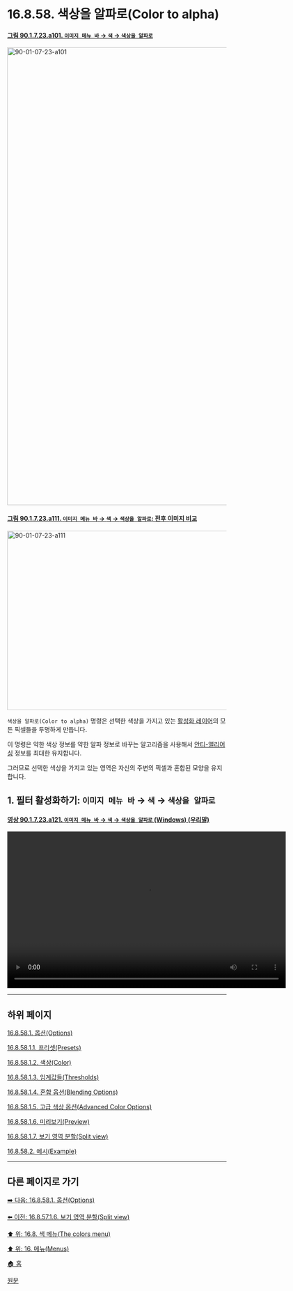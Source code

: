 # 16.8.58. 색상을 알파로(Color to alpha)

<a id="90-01-07-23-a101"></a>

#### [그림 90.1.7.23.a101. `이미지 메뉴 바` → `색` → `색상을 알파로`](./90-01-07-23-color_to_alpha.md#90-01-07-23-a101)
<img width="989" height="1052" alt="90-01-07-23-a101" src="https://github.com/user-attachments/assets/351ecc04-89d4-477d-95c9-00a72a3be015" />

<a id="90-01-07-23-a111"></a>

#### [그림 90.1.7.23.a111. `이미지 메뉴 바` → `색` → `색상을 알파로`: 전후 이미지 비교](./90-01-07-23-color_to_alpha.md#90-01-07-23-a111)
<img width="640" height="412" alt="90-01-07-23-a111" src="https://github.com/user-attachments/assets/7ff0fb89-d1d8-47b7-91d8-14817638437e" />

`색상을 알파로(Color to alpha)` 명령은 선택한 색상을 가지고 있는 [활성화 레이어](./19-glossaryx-active_layer.md)의 모든 픽셀들을 투명하게 만듭니다.

이 명령은 약한 색상 정보를 약한 알파 정보로 바꾸는 알고리즘을 사용해서 [안티-앨리어싱](./19-glossaryx-antialiasing.md) 정보를 최대한 유지합니다.

그러므로 선택한 색상을 가지고 있는 영역은 자신의 주변의 픽셀과 혼합된 모양을 유지합니다.

<a id="16-08-58-s1"></a>

## 1. 필터 활성화하기: `이미지 메뉴 바` → `색` → `색상을 알파로`

<a id="90-01-07-23-a121"></a>

#### [영상 90.1.7.23.a121. `이미지 메뉴 바` → `색` → `색상을 알파로` (Windows) (우리말)](./90-01-07-23-color_to_alpha.md#90-01-07-23-a121)
<video controls="controls" width="640" height="360" src="https://github.com/user-attachments/assets/084855b2-ad8e-4418-835a-7f7239b60ba4"></video>

***

## 하위 페이지

[16.8.58.1. 옵션(Options)](./16-08-58-01-00-options.md)

[16.8.58.1.1. 프리셋(Presets)](./16-08-58-01-01-presets.md)

[16.8.58.1.2. 색상(Color)](./16-08-58-01-02-color.md)

[16.8.58.1.3. 임계값들(Thresholds)](./16-08-58-01-03-thresholds.md)

[16.8.58.1.4. 혼합 옵션(Blending Options)](./16-08-58-01-04-blending_options.md)

[16.8.58.1.5. 고급 색상 옵션(Advanced Color Options)](./16-08-58-01-05-advanced_color_options.md)

[16.8.58.1.6. 미리보기(Preview)](./16-08-58-01-06-preview.md)

[16.8.58.1.7. 보기 영역 분할(Split view)](./16-08-58-01-07-split_view.md)

[16.8.58.2. 예시(Example)](./16-08-58-02-example.md)

***

## 다른 페이지로 가기

[➡️ 다음: 16.8.58.1. 옵션(Options)](./16-08-58-01-00-options.md)

[⬅️ 이전: 16.8.57.1.6. 보기 영역 분할(Split view)](./16-08-57-01-06-split_view.md)

[⬆️ 위: 16.8. 색 메뉴(The colors menu)](./16-08-00-the-colors-menu.md)

[⬆️ 위: 16. 메뉴(Menus)](./16-00-menus.md)

[🏠 홈](./00-home.md)

[원문](https://docs.gimp.org/2.10/ko/gimp-filter-color-to-alpha.html)